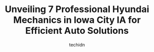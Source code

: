 ---
layout: ampstory
image: https://images.unsplash.com/photo-1577696467479-4c92df55c24a?ixlib=rb-4.0.3&ixid=MnwxMjA3fDB8MHxwaG90by1wYWdlfHx8fGVufDB8fHx8&auto=format&fit=crop&w=640&h=853&q=80
author: techidn
featured: false
description: For top-quality automotive repairs and maintenance, visit the 7 best Hyundai Mechanic in Iowa City IA, USA. Their reputation for excellence and their dedication to customer satisfaction make
title: Unveiling 7 Professional Hyundai Mechanics in Iowa City IA for Efficient Auto Solutions
cover:
   title: Unveiling 7 Professional Hyundai Mechanics in Iowa City IA for Efficient Auto Solutions
   subtitle: Rickpate
   background: https://images.unsplash.com/photo-1577696467479-4c92df55c24a?ixlib=rb-4.0.3&ixid=MnwxMjA3fDB8MHxwaG90by1wYWdlfHx8fGVufDB8fHx8&auto=format&fit=crop&w=640&h=853&q=80

pages: 
 - layout: thirds
   top: <h1>#1 Number One Auto</h1>
   bottom: "<p>Awesome auto shop, truly number one.  Repairs are made promptly, and pricing is competitive.  Staff is knowledgeable, and listens to customer concerns.  Have also made ve</p>"
   background: https://www.knot35.com/toplist/wp-content/uploads/2023/06/best-hyundai-mechanic-1-in-iowa-city-ia-1685839539.jpeg
   backgroundblur: true
 - layout: thirds
   top: <h1>#2 Car-X Tire & Auto</h1>
   bottom: "<p>1410 Waterfront Dr, Iowa City, IA 52240, United States</p>"
   background: https://www.knot35.com/toplist/wp-content/uploads/2023/06/best-hyundai-mechanic-2-in-iowa-city-ia-1685839540.jpeg
   cta:
      link: https://www.knot35.com/toplist/unveiling-7-professional-hyundai-mechanics-in-iowa-city-ia-for-efficient-auto-solutions/
      text: Unveiling 7 Professional Hyundai Mechanics in Iowa City IA for Efficient Auto Solutions
 - layout: thirds
   top: <h1>#3 Whitedog Import Auto Repair</h1>
   bottom: "<p>424 Highland Ct Suite 1, Iowa City, IA 52240, United States</p>"
   background: https://www.knot35.com/toplist/wp-content/uploads/2023/06/best-hyundai-mechanic-3-in-iowa-city-ia-1685839540.jpeg
   cta:
      link: https://www.knot35.com/toplist/unveiling-7-professional-hyundai-mechanics-in-iowa-city-ia-for-efficient-auto-solutions/
      text: Unveiling 7 Professional Hyundai Mechanics in Iowa City IA for Efficient Auto Solutions
 - layout: thirds
   top: <h1>#4 Dave & Pat Seydel Auto & Truck</h1>
   bottom: "<p>917 Maiden Ln, Iowa City, IA 52240, United States</p>"
   background: https://images.unsplash.com/photo-1567095761054-7a02e69e5c43?ixlib=rb-4.0.3&ixid=MnwxMjA3fDB8MHxwaG90by1wYWdlfHx8fGVufDB8fHx8&auto=format&fit=crop&w=640&h=853&q=80
   cta:
      link: https://www.knot35.com/toplist/unveiling-7-professional-hyundai-mechanics-in-iowa-city-ia-for-efficient-auto-solutions/
      text: Unveiling 7 Professional Hyundai Mechanics in Iowa City IA for Efficient Auto Solutions
 - layout: thirds
   top: <h1>#5 Harapat Auto Service</h1>
   bottom: "<p>436 Ruppert Rd, Iowa City, IA 52246, United States</p>"
   background: https://images.unsplash.com/photo-1574169208507-84376144848b?ixlib=rb-4.0.3&ixid=MnwxMjA3fDB8MHxwaG90by1wYWdlfHx8fGVufDB8fHx8&auto=format&fit=crop&w=640&h=853&q=80
   cta:
      link: https://www.knot35.com/toplist/unveiling-7-professional-hyundai-mechanics-in-iowa-city-ia-for-efficient-auto-solutions/
      text: Unveiling 7 Professional Hyundai Mechanics in Iowa City IA for Efficient Auto Solutions
 - layout: thirds
   top: <h1>#6 Hanson Automotive Inc</h1>
   bottom: "<p>2462 Freedom Ct, Iowa City, IA 52240, United States</p>"
   background: https://images.unsplash.com/photo-1609083590460-7b8cc0ca65f8?ixlib=rb-4.0.3&ixid=MnwxMjA3fDB8MHxwaG90by1wYWdlfHx8fGVufDB8fHx8&auto=format&fit=crop&w=640&h=853&q=80
   cta:
      link: https://www.knot35.com/toplist/unveiling-7-professional-hyundai-mechanics-in-iowa-city-ia-for-efficient-auto-solutions/
      text: Unveiling 7 Professional Hyundai Mechanics in Iowa City IA for Efficient Auto Solutions
 - layout: thirds
   top: <h1>#7 Skay Automotive</h1>
   bottom: "<p>1936 Boyrum St, Iowa City, IA 52240, United States</p>"
   background: https://images.unsplash.com/photo-1518640467707-6811f4a6ab73?ixlib=rb-4.0.3&ixid=MnwxMjA3fDB8MHxwaG90by1wYWdlfHx8fGVufDB8fHx8&auto=format&fit=crop&w=640&h=853&q=80
   cta:
      link: https://www.knot35.com/toplist/unveiling-7-professional-hyundai-mechanics-in-iowa-city-ia-for-efficient-auto-solutions/
      text: Unveiling 7 Professional Hyundai Mechanics in Iowa City IA for Efficient Auto Solutions
 - layout: thirds
   middle: Continue reading...
   background: https://images.unsplash.com/photo-1620421680010-0766ff230392?ixlib=rb-4.0.3&ixid=MnwxMjA3fDB8MHxwaG90by1wYWdlfHx8fGVufDB8fHx8&auto=format&fit=crop&w=640&h=853&q=80
   cta:
      link: https://www.knot35.com/toplist/unveiling-7-professional-hyundai-mechanics-in-iowa-city-ia-for-efficient-auto-solutions/
      text: Unveiling 7 Professional Hyundai Mechanics in Iowa City IA for Efficient Auto Solutions
      
---